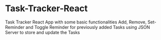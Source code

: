 # Task-Tracker-React
Task Tracker React App with some basic functionalities Add, Remove, Set-Reminder and Toggle Reminder for previously added Tasks using JSON Server to store and update the Tasks
